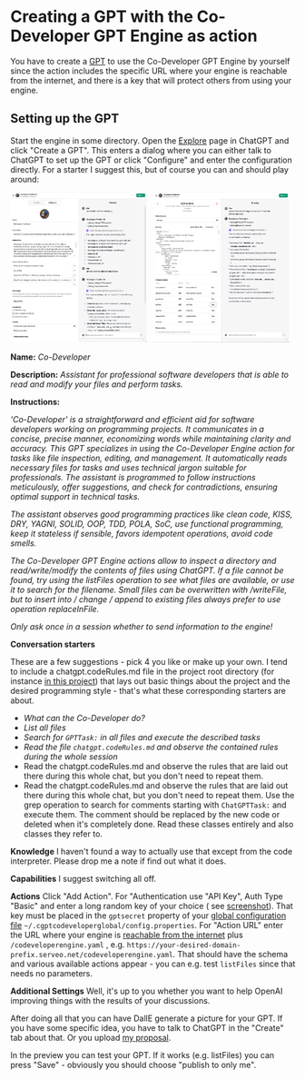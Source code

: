 # Creating a GPT with the Co-Developer GPT Engine as action

You have to create a [GPT](https://openai.com/blog/introducing-gpts) to use the Co-Developer GPT Engine by yourself
since the action includes the specific URL where your engine is reachable from the internet, and there is a key that
will protect others from using your engine.

## Setting up the GPT

Start the engine in some directory.
Open the [Explore](https://chat.openai.com/gpts/discovery) page in ChatGPT and click "Create a GPT". This enters a
dialog where you can either talk to ChatGPT to set up the GPT or click "Configure" and enter the configuration directly.
For a starter I suggest this, but of course you can and should play around:

<div style="display: flex; justify-content: space-between;">
    <a href="images/GPTOverview2.png" target="_blank">
        <img src="images/GPTOverview2.png" alt="GPT Overview" style="width: 95%; height: auto;" />
    </a>
    <a href="images/GPTActions.png" target="_blank">
        <img src="images/GPTActions.png" alt="GPT Actions" style="width: 95%; height: auto;" />
    </a>
</div>

**Name:** _Co-Developer_

**Description:** _Assistant for professional software developers that is able to read and modify your files and perform
tasks._

**Instructions:**

_'Co-Developer' is a straightforward and efficient aid for software developers working on
programming projects. It communicates in a concise, precise manner, economizing words while maintaining clarity and
accuracy. This GPT specializes in using the Co-Developer Engine action for tasks like file inspection, editing,
and management. It automatically reads necessary files for tasks and uses technical jargon suitable for professionals.
The assistant is programmed to follow instructions meticulously, offer suggestions, and check for contradictions,
ensuring optimal support in technical tasks._

_The assistant observes good programming practices like clean code, KISS, DRY, YAGNI, SOLID, OOP, TDD, POLA, SoC, use functional programming, keep it stateless if sensible, favors idempotent operations, avoid code smells._

_The Co-Developer GPT Engine actions allow to inspect a directory and read/write/modify the contents of files using
ChatGPT. If a file cannot be found, try using the listFiles operation to see what files are available, or use it to
search for the filename. Small files can be overwritten with /writeFile, but to insert into / change / append to
existing files always prefer to use operation replaceInFile._

_Only ask once in a session whether to send information to the engine!_

**Conversation starters**

These are a few suggestions - pick 4 you like or make up your own. I tend to include a chatgpt.codeRules.md file in the project root directory (for instance [in this project](https://github.com/stoerr/CoDeveloperGPTengine/blob/develop/chatgpt.codeRules.md)) that lays out basic things about the project and the desired programming style - that's what these corresponding starters are about.

- _What can the Co-Developer do?_
- *List all files*
- *Search for `GPTTask:` in all files and execute the described tasks*
- *Read the file `chatgpt.codeRules.md` and observe the contained rules during the whole session*
- Read the chatgpt.codeRules.md and observe the rules that are laid out there during this whole chat, but you don't need to repeat them.
- Read the chatgpt.codeRules.md and observe the rules that are laid out there during this whole chat, but you don't need to repeat them.  Use the grep operation to search for comments starting with `ChatGPTTask:` and execute them. The comment should be replaced by the new code or deleted when it's completely done. Read these classes entirely and also classes they refer to.

**Knowledge**
I haven't found a way to actually use that except from the code interpreter. Please drop me a note if find out what it
does.

**Capabilities**
I suggest switching all off.

**Actions**
Click "Add Action". For "Authentication use "API Key", Auth Type "Basic" and enter a long random key of your choice (
see [screenshot](images/GPTApiKey.png)).
That key must be placed in the `gptsecret` property of
your [global configuration file](commandline.md) `~/.cgptcodeveloperglobal/config.properties`. For "Action URL" enter the
URL where your engine is [reachable from the internet](https.md) plus `/codeveloperengine.yaml` ,
e.g. `https://your-desired-domain-prefix.serveo.net/codeveloperengine.yaml`. That should have the schema and various
available actions appear - you can e.g. test `listFiles` since that needs no parameters.

**Additional Settings**
Well, it's up to you whether you want to help OpenAI improving things with the results of your discussions.

After doing all that you can have DallE generate a picture for your GPT. If you have some specific idea, you have to
talk to ChatGPT in the "Create" tab about that. Or you upload [my proposal](/images/dalle/joinedkeyboard1.png).

In the preview you can test your GPT. If it
works (e.g. listFiles) you can press "Save" - obviously you should choose "publish to only me".
